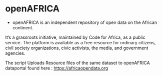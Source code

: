 # openAFRICA

- openAFRICA is an independent repository of open data on the African continent.

It’s a grassroots initiative, maintained by Code for Africa, as a public service. The platform is available as a free resource for ordinary citizens, civil society organizations, civic activists, the media, and government agencies.

The script Uploads Resource files of the same dataset to openAFRICA dataportal found here :  https://africaopendata.org
